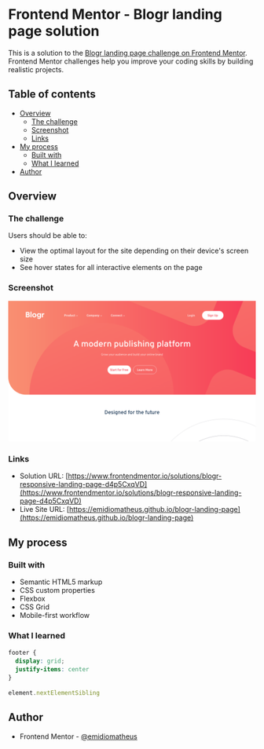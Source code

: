 # Frontend Mentor - Blogr landing page solution

This is a solution to the [Blogr landing page challenge on Frontend Mentor](https://www.frontendmentor.io/challenges/blogr-landing-page-EX2RLAApP). Frontend Mentor challenges help you improve your coding skills by building realistic projects. 

## Table of contents

- [Overview](#overview)
  - [The challenge](#the-challenge)
  - [Screenshot](#screenshot)
  - [Links](#links)
- [My process](#my-process)
  - [Built with](#built-with)
  - [What I learned](#what-i-learned)
- [Author](#author)

## Overview

### The challenge

Users should be able to:

- View the optimal layout for the site depending on their device's screen size
- See hover states for all interactive elements on the page

### Screenshot

![](./.github/screenshot.png)

### Links

- Solution URL: [https://www.frontendmentor.io/solutions/blogr-responsive-landing-page-d4p5CxqVD](https://www.frontendmentor.io/solutions/blogr-responsive-landing-page-d4p5CxqVD)
- Live Site URL: [https://emidiomatheus.github.io/blogr-landing-page](https://emidiomatheus.github.io/blogr-landing-page)

## My process

### Built with

- Semantic HTML5 markup
- CSS custom properties
- Flexbox
- CSS Grid
- Mobile-first workflow

### What I learned

```css
footer {
  display: grid;
  justify-items: center
}
```
```js
element.nextElementSibling
```

## Author

- Frontend Mentor - [@emidiomatheus](https://www.frontendmentor.io/profile/emidiomatheus)

